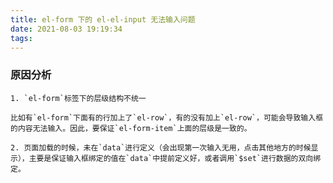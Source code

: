 ```yaml
---
title: el-form 下的 el-el-input 无法输入问题
date: 2021-08-03 19:19:34
tags:
---
```


### 原因分析

    1. `el-form`标签下的层级结构不统一

    比如有`el-form`下面有的行加上了`el-row`，有的没有加上`el-row`，可能会导致输入框的内容无法输入。因此，要保证`el-form-item`上面的层级是一致的。

    2. 页面加载的时候，未在`data`进行定义（会出现第一次输入无用，点击其他地方的时候显示），主要是保证输入框绑定的值在`data`中提前定义好，或者调用`$set`进行数据的双向绑定。
